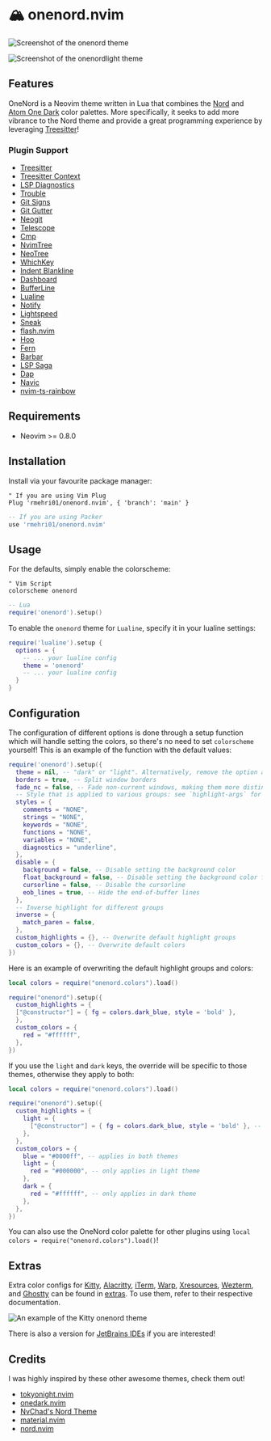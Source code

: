 # 🏔️ onenord.nvim

![Screenshot of the onenord theme](https://user-images.githubusercontent.com/52933714/138731499-c4092892-46cf-45e6-8947-edb5dfe32c06.png)

![Screenshot of the onenordlight theme](https://user-images.githubusercontent.com/52933714/144966905-4b17902b-53bb-4de7-8bd8-bb7d72603ca6.png)

## Features

OneNord is a Neovim theme written in Lua that combines the [Nord](https://www.nordtheme.com) and [Atom One Dark](https://github.com/atom/atom/tree/master/packages/one-dark-ui) color palettes. More specifically, it seeks to add more vibrance to the Nord theme and provide a great programming experience by leveraging [Treesitter](https://github.com/nvim-treesitter/nvim-treesitter)!

### Plugin Support

- [Treesitter](https://github.com/nvim-treesitter/nvim-treesitter)
- [Treesitter Context](https://github.com/nvim-treesitter/nvim-treesitter-context)
- [LSP Diagnostics](https://neovim.io/doc/user/lsp.html)
- [Trouble](https://github.com/folke/trouble.nvim)
- [Git Signs](https://github.com/lewis6991/gitsigns.nvim)
- [Git Gutter](https://github.com/airblade/vim-gitgutter)
- [Neogit](https://github.com/TimUntersberger/neogit)
- [Telescope](https://github.com/nvim-telescope/telescope.nvim)
- [Cmp](https://github.com/hrsh7th/nvim-cmp)
- [NvimTree](https://github.com/kyazdani42/nvim-tree.lua)
- [NeoTree](https://github.com/nvim-neo-tree/neo-tree.nvim)
- [WhichKey](https://github.com/folke/which-key.nvim)
- [Indent Blankline](https://github.com/lukas-reineke/indent-blankline.nvim)
- [Dashboard](https://github.com/glepnir/dashboard-nvim)
- [BufferLine](https://github.com/akinsho/nvim-bufferline.lua)
- [Lualine](https://github.com/hoob3rt/lualine.nvim)
- [Notify](https://github.com/rcarriga/nvim-notify)
- [Lightspeed](https://github.com/ggandor/lightspeed.nvim)
- [Sneak](https://github.com/justinmk/vim-sneak)
- [flash.nvim](https://github.com/folke/flash.nvim)
- [Hop](https://github.com/phaazon/hop.nvim)
- [Fern](https://github.com/lambdalisue/fern.vim)
- [Barbar](https://github.com/romgrk/barbar.nvim)
- [LSP Saga](https://github.com/glepnir/lspsaga.nvim)
- [Dap](https://github.com/mfussenegger/nvim-dap)
- [Navic](https://github.com/SmiteshP/nvim-navic)
- [nvim-ts-rainbow](https://sr.ht/~p00f/nvim-ts-rainbow/)

## Requirements

- Neovim >= 0.8.0

## Installation

Install via your favourite package manager:
```vim
" If you are using Vim Plug
Plug 'rmehri01/onenord.nvim', { 'branch': 'main' }
```

```lua
-- If you are using Packer
use 'rmehri01/onenord.nvim'
```

## Usage

For the defaults, simply enable the colorscheme:
```vim
" Vim Script
colorscheme onenord
```

```lua
-- Lua
require('onenord').setup()
```

To enable the `onenord` theme for `Lualine`, specify it in your lualine settings:

```lua
require('lualine').setup {
  options = {
    -- ... your lualine config
    theme = 'onenord'
    -- ... your lualine config
  }
}
```

## Configuration

The configuration of different options is done through a setup function which will handle setting the colors, so there's no need to set `colorscheme` yourself! This is an example of the function with the default values:
```lua
require('onenord').setup({
  theme = nil, -- "dark" or "light". Alternatively, remove the option and set vim.o.background instead
  borders = true, -- Split window borders
  fade_nc = false, -- Fade non-current windows, making them more distinguishable
  -- Style that is applied to various groups: see `highlight-args` for options
  styles = {
    comments = "NONE",
    strings = "NONE",
    keywords = "NONE",
    functions = "NONE",
    variables = "NONE",
    diagnostics = "underline",
  },
  disable = {
    background = false, -- Disable setting the background color
    float_background = false, -- Disable setting the background color for floating windows
    cursorline = false, -- Disable the cursorline
    eob_lines = true, -- Hide the end-of-buffer lines
  },
  -- Inverse highlight for different groups
  inverse = {
    match_paren = false,
  },
  custom_highlights = {}, -- Overwrite default highlight groups
  custom_colors = {}, -- Overwrite default colors
})
```

Here is an example of overwriting the default highlight groups and colors:

```lua
local colors = require("onenord.colors").load()

require("onenord").setup({
  custom_highlights = {
  ["@constructor"] = { fg = colors.dark_blue, style = 'bold' },
  },
  custom_colors = {
    red = "#ffffff",
  },
})
```

If you use the `light` and `dark` keys, the override will be specific to those themes, otherwise they apply to both:

```lua
local colors = require("onenord.colors").load()

require("onenord").setup({
  custom_highlights = {
    light = {
      ["@constructor"] = { fg = colors.dark_blue, style = 'bold' }, -- only applies in light theme
    },
  },
  custom_colors = {
    blue = "#0000ff", -- applies in both themes
    light = {
      red = "#000000", -- only applies in light theme
    },
    dark = {
      red = "#ffffff", -- only applies in dark theme
    },
  },
})
```

You can also use the OneNord color palette for other plugins using `local colors = require("onenord.colors").load()`!

## Extras

Extra color configs for [Kitty](extras/kitty/), [Alacritty](extras/alacritty/), [iTerm](extras/iterm/), [Warp](extras/warp/), [Xresources](extras/xresources/), [Wezterm](extras/wezterm/), and [Ghostty](extras/ghostty/) can be found in [extras](https://github.com/rmehri01/onenord.nvim/blob/main/extras). To use them, refer to their respective documentation.

![An example of the Kitty onenord theme](https://user-images.githubusercontent.com/52933714/139562438-d05ceebe-cf01-4948-bdab-6d0969f22087.png)

There is also a version for [JetBrains IDEs](https://github.com/rmehri01/onenord-jetbrains) if you are interested!

## Credits

I was highly inspired by these other awesome themes, check them out!

- [tokyonight.nvim](https://github.com/folke/tokyonight.nvim)
- [onedark.nvim](https://github.com/navarasu/onedark.nvim)
- [NvChad's Nord Theme](https://github.com/NvChad/NvChad#theme-showcase)
- [material.nvim](https://github.com/marko-cerovac/material.nvim)
- [nord.nvim](https://github.com/shaunsingh/nord.nvim)
